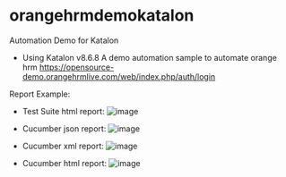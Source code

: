 # orangehrmdemokatalon
 Automation Demo for Katalon

- Using Katalon v8.6.8
A demo automation sample to automate orange hrm
https://opensource-demo.orangehrmlive.com/web/index.php/auth/login

Report Example:
- Test Suite html report:
![image](https://github.com/user-attachments/assets/9e82d185-30b1-4a6f-9f6a-ceb44207f50c)

- Cucumber json report:
![image](https://github.com/user-attachments/assets/c24ba24e-c02c-4700-8eb4-2a78ebbf3960)

- Cucumber xml report:
![image](https://github.com/user-attachments/assets/0d40e72a-2f45-4736-b185-2e37ed837d6a)

- Cucumber html report:
![image](https://github.com/user-attachments/assets/b9da1448-d090-4233-9831-9a1e0bbab013)
